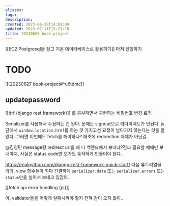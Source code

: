 ```yaml
---
aliases: 
tags: 
description:
created: 2023-06-28T14:01:49
updated: 2023-07-11T15:21:10
title: 20230628 book-project
---
```

[[EC2 Postgresql을 장고 기본 데이터베이스로 활용하기]] 마저 진행하기

# TODO
![[20230627 book-project#^u6tdmc]]

## updatepassword

[[drf {django rest framework}]] 를 공부하면서 구현하는 비밀번호 변경 로직

Serializer를 사용해서 수정하는 건 된다. 문제는 signout으로 리다이렉트가 안된다. js 단에서 `window.location.href`를 하는 것 가지고선 요청이 날아가지 않는다는 것을 알았다. 그러면 이번에도 fetch를 해야하나? 애초에 redirection 자체가 아닌걸.

@김영민 message랑 redirect url을 왜 다 백엔드에서 보내냐?진짜 필요할 때에만 보내야지, 사실은 status code만 오가도 동작하게 만들어야 한다.

https://realpython.com/django-rest-framework-quick-start/ 다음 튜토리얼을 봐봐. view 함수들이 죄다 간결하게 `serializer.data` 또는 `serializer.errors` 또는 `status`만을 실어서 보내고 있잖아.

[[fetch api error handling {js}]]

아, validator들을 어떻게 실패시켜야 할지 전혀 감이 오지 않아..
